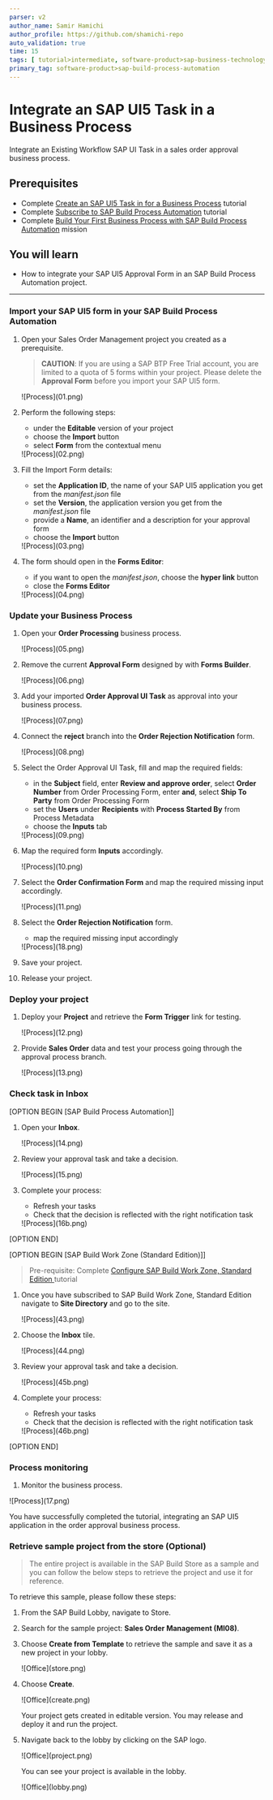 ```yaml
---
parser: v2
author_name: Samir Hamichi
author_profile: https://github.com/shamichi-repo
auto_validation: true
time: 15
tags: [ tutorial>intermediate, software-product>sap-business-technology-platform,products>sap-business-application-studio, tutorial>free-tier ]
primary_tag: software-product>sap-build-process-automation
---
```


# Integrate an SAP UI5 Task in a Business Process
<!-- description -->Integrate an Existing Workflow SAP UI Task in a sales order approval business process.

## Prerequisites
 - Complete [Create an SAP UI5 Task in for a Business Process](spa-create-sapui5-task-orderapproval) tutorial
 - Complete [Subscribe to SAP Build Process Automation](spa-subscribe-booster) tutorial
 - Complete [Build Your First Business Process with SAP Build Process Automation](mission.sap-process-automation) mission

## You will learn
  - How to integrate your SAP UI5 Approval Form in an SAP Build Process Automation project.

---

### Import your SAP UI5 form in your SAP Build Process Automation

1. Open your Sales Order Management project you created as a prerequisite.

    > **CAUTION**: If you are using a SAP BTP Free Trial account, you are limited to a quota of 5 forms within your project. Please delete the **Approval Form** before you import your SAP UI5 form.

    <!-- border -->![Process](01.png)

2. Perform the following steps:

    - under the **Editable** version of your project
    - choose the **Import** button
    - select **Form** from the contextual menu

    <!-- border -->![Process](02.png)

3. Fill the Import Form details:

    - set the **Application ID**, the name of your SAP UI5 application you get from the *manifest.json* file
    - set the **Version**, the application version you get from the *manifest.json* file
    - provide a **Name**, an identifier and a description for your approval form
    - choose the **Import** button

    <!-- border -->![Process](03.png)

4. The form should open in the **Forms Editor**:

    - if you want to open the *manifest.json*, choose the **hyper link** button
    - close the **Forms Editor**

    <!-- border -->![Process](04.png)

### Update your Business Process

1. Open your **Order Processing** business process.

    <!-- border -->![Process](05.png)

2. Remove the current **Approval Form** designed by with **Forms Builder**.

    <!-- border -->![Process](06.png)

3. Add your imported **Order Approval UI Task** as approval into your business process.

    <!-- border -->![Process](07.png)

4. Connect the **reject** branch into the **Order Rejection Notification** form.

    <!-- border -->![Process](08.png)

5. Select the Order Approval UI Task, fill and map the required fields:

    - in the **Subject** field, enter **Review and approve order**, select **Order Number** from Order Processing Form, enter **and**, select **Ship To Party** from Order Processing Form
    - set the **Users** under **Recipients** with **Process Started By** from Process Metadata
    - choose the **Inputs** tab

    <!-- border -->![Process](09.png)

6. Map the required form **Inputs** accordingly.

    <!-- border -->![Process](10.png)

7. Select the **Order Confirmation Form** and map the required missing input accordingly.

    <!-- border -->![Process](11.png)

8. Select the **Order Rejection Notification** form.

    - map the required missing input accordingly

    <!-- border -->![Process](18.png)

9. Save your project.

10. Release your project.


### Deploy your project

1. Deploy your **Project** and retrieve the **Form Trigger** link for testing.

    <!-- border -->![Process](12.png)

2. Provide **Sales Order** data and test your process going through the approval process branch.

    <!-- border -->![Process](13.png)


### Check task in Inbox

[OPTION BEGIN [SAP Build Process Automation]]       
1. Open your **Inbox**.

    <!-- border -->![Process](14.png)

2. Review your approval task and take a decision.

    <!-- border -->![Process](15.png)

3. Complete your process:

    - Refresh your tasks
    - Check that the decision is reflected with the right notification task

    <!-- border -->![Process](16b.png)
[OPTION END]

[OPTION BEGIN [SAP Build Work Zone (Standard Edition)]]        
>Pre-requisite: Complete [Configure SAP Build Work Zone, Standard Edition ](spa-configure-workzone)tutorial

1. Once you have subscribed to SAP Build Work Zone, Standard Edition navigate to **Site Directory** and go to the site.

    <!-- border -->![Process](43.png)

2. Choose the **Inbox** tile.

    <!-- border -->![Process](44.png) 

3. Review your approval task and take a decision.

    <!-- border -->![Process](45b.png)

4. Complete your process:
   
    - Refresh your tasks
    - Check that the decision is reflected with the right notification task
  
    <!-- border -->![Process](46b.png)

[OPTION END]

### Process monitoring

1. Monitor the business process.

<!-- border -->![Process](17.png)

You have successfully completed the tutorial, integrating an SAP UI5 application in the order approval business process.

### Retrieve sample project from the store (Optional)

> The entire project is available in the SAP Build Store as a sample and you can follow the below steps to retrieve the project and use it for reference.

To retrieve this sample, please follow these steps:
    
1. From the SAP Build Lobby, navigate to Store.
   
2. Search for the sample project: **Sales Order Management (MI08)**.
   
3. Choose **Create from Template** to retrieve the sample and save it as a new project in your lobby.

    <!-- border -->![Office](store.png)

4. Choose **Create**.

    <!-- border -->![Office](create.png)

    Your project gets created in editable version. You may release and deploy it and run the project.
    
5. Navigate back to the lobby by clicking on the SAP logo.
  
    <!-- border -->![Office](project.png)

    You can see your project is available in the lobby.
  
    <!-- border -->![Office](lobby.png)
